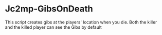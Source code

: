 Jc2mp-GibsOnDeath
=================

This script creates gibs at the players' location when you die. Both the killer and the killed player can see the Gibs by default
